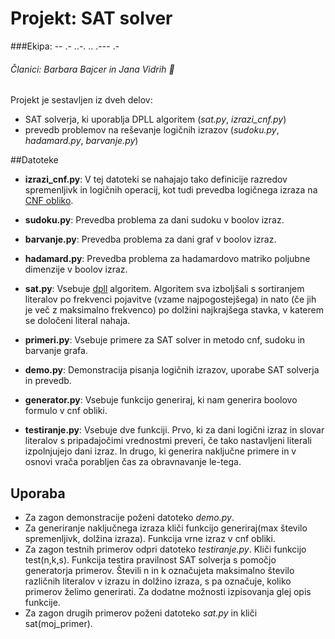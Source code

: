 # **Projekt: SAT solver**
###Ekipa: -- .- ..-. .. .--- .- 

###### Članici: *Barbara Bajcer* in *Jana Vidrih*  :two_women_holding_hands:


Projekt je sestavljen iz dveh delov:
* SAT solverja, ki uporablja DPLL algoritem (*sat.py*, *izrazi_cnf.py*)
* prevedb problemov na reševanje logičnih izrazov (*sudoku.py*, *hadamard.py*, *barvanje.py*)


##Datoteke

* **izrazi_cnf.py**: V tej datoteki se nahajajo tako definicije razredov spremenljivk in logičnih operacij, kot tudi prevedba logičnega izraza na [CNF obliko](http://en.wikipedia.org/wiki/Conjunctive_normal_form).

* **sudoku.py**: Prevedba problema za dani sudoku v boolov izraz. 

* **barvanje.py**: Prevedba problema za dani graf v boolov izraz.

* **hadamard.py**: Prevedba problema za hadamardovo matriko poljubne dimenzije v boolov izraz.

* **sat.py**: Vsebuje [dpll](http://www.dis.uniroma1.it/~liberato/ar/dpll/dpll.html) algoritem. Algoritem sva izboljšali s sortiranjem literalov po frekvenci pojavitve (vzame najpogostejšega) in nato (če jih je več z maksimalno frekvenco) po dolžini najkrajšega stavka, v katerem se določeni literal nahaja.

* **primeri.py**: Vsebuje primere za SAT solver in metodo cnf, sudoku in barvanje grafa.

* **demo.py**: Demonstracija pisanja logičnih izrazov, uporabe SAT solverja in prevedb.

* **generator.py**: Vsebuje funkcijo generiraj, ki nam generira boolovo formulo v cnf obliki.

* **testiranje.py**: Vsebuje dve funkciji. Prvo, ki za dani logični izraz in slovar literalov s pripadajočimi vrednostmi preveri, če tako nastavljeni literali izpolnjujejo dani izraz. In drugo, ki generira naključne primere in v osnovi vrača porabljen čas za obravnavanje le-tega.


## Uporaba

* Za zagon demonstracije poženi datoteko *demo.py*.
* Za generiranje naključnega izraza kliči funkcijo generiraj(max število spremenljivk, dolžina izraza). Funkcija vrne izraz v cnf obliki.
* Za zagon testnih primerov odpri datoteko *testiranje.py*. Kliči funkcijo test(n,k,s). Funkcija testira pravilnost SAT solverja s pomočjo generatorja primerov. Števili n in k označujeta maksimalno število različnih literalov v izrazu in dolžino izraza, s pa označuje, koliko primerov želimo generirati. Za dodatne možnosti izpisovanja glej opis funkcije.
* Za zagon drugih primerov poženi datoteko *sat.py* in kliči sat(moj_primer).
